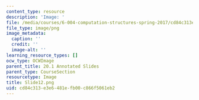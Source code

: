 ```yaml
---
content_type: resource
description: 'Image: '
file: /media/courses/6-004-computation-structures-spring-2017/cd84c313e3e6481efb00c866f5061eb2_Slide12.png
file_type: image/png
image_metadata:
  caption: ''
  credit: ''
  image-alt: ''
learning_resource_types: []
ocw_type: OCWImage
parent_title: 20.1 Annotated Slides
parent_type: CourseSection
resourcetype: Image
title: Slide12.png
uid: cd84c313-e3e6-481e-fb00-c866f5061eb2
---
```

